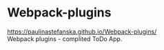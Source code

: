 # Webpack-plugins
https://paulinastefanska.github.io/Webpack-plugins/ <br>
Webpack plugins - complited ToDo App.
